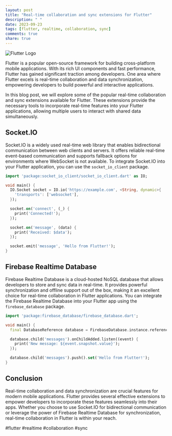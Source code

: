 ```yaml
---
layout: post
title: "Real-time collaboration and sync extensions for Flutter"
description: " "
date: 2023-09-23
tags: [flutter, realtime, collaboration, sync]
comments: true
share: true
---
```


![Flutter Logo](https://flutter.dev/images/flutter-logo-sharing.png)

Flutter is a popular open-source framework for building cross-platform mobile applications. With its rich UI components and fast performance, Flutter has gained significant traction among developers. One area where Flutter excels is real-time collaboration and data synchronization, empowering developers to build powerful and interactive applications.

In this blog post, we will explore some of the popular real-time collaboration and sync extensions available for Flutter. These extensions provide the necessary tools to incorporate real-time features into your Flutter applications, allowing multiple users to interact with shared data simultaneously.

## Socket.IO

Socket.IO is a widely used real-time web library that enables bidirectional communication between web clients and servers. It offers reliable real-time event-based communication and supports fallback options for environments where WebSocket is not available. To integrate Socket.IO into your Flutter application, you can use the `socket_io_client` package.

```dart
import 'package:socket_io_client/socket_io_client.dart' as IO;

void main() {
  IO.Socket socket = IO.io('https://example.com', <String, dynamic>{
    'transports': ['websocket'],
  });

  socket.on('connect', (_) {
    print('Connected!');
  });

  socket.on('message', (data) {
    print('Received: $data');
  });

  socket.emit('message', 'Hello from Flutter!');
}
```

## Firebase Realtime Database

Firebase Realtime Database is a cloud-hosted NoSQL database that allows developers to store and sync data in real-time. It provides powerful synchronization and offline support out of the box, making it an excellent choice for real-time collaboration in Flutter applications. You can integrate the Firebase Realtime Database into your Flutter app using the `firebase_database` package.

```dart
import 'package:firebase_database/firebase_database.dart';

void main() {
  final DatabaseReference database = FirebaseDatabase.instance.reference();

  database.child('messages').onChildAdded.listen((event) {
    print('New message: ${event.snapshot.value}');
  });

  database.child('messages').push().set('Hello from Flutter!');
}
```

## Conclusion

Real-time collaboration and data synchronization are crucial features for modern mobile applications. Flutter provides several effective extensions to empower developers to incorporate these features seamlessly into their apps. Whether you choose to use Socket.IO for bidirectional communication or leverage the power of Firebase Realtime Database for synchronization, real-time collaboration in Flutter is within your reach.

#flutter #realtime #collaboration #sync